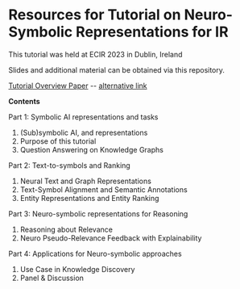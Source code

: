 # Resources for Tutorial on Neuro-Symbolic Representations for IR

This tutorial was held at ECIR 2023 in Dublin, Ireland


Slides and additional material can be obtained via this repository.


[Tutorial Overview Paper](https://dlnext.acm.org/doi/10.1007/978-3-031-28241-6_33?)  -- [alternative link](https://www.cs.unh.edu/~dietz/appendix/dietz2023neurosymbolic.pdf)

**Contents**

Part 1: Symbolic AI representations and tasks 
   1. (Sub)symbolic AI, and representations
   2. Purpose of this tutorial
   3. Question Answering on Knowledge Graphs

Part 2:  Text-to-symbols and Ranking
   1. Neural Text and Graph Representations 
   2. Text-Symbol Alignment and Semantic Annotations
   3. Entity Representations and Entity Ranking

Part 3: Neuro-symbolic representations for Reasoning 
  1. Reasoning about  Relevance
  2. Neuro Pseudo-Relevance Feedback with Explainability

Part 4: Applications for Neuro-symbolic approaches
  1. Use Case in Knowledge Discovery
  2. Panel \& Discussion

